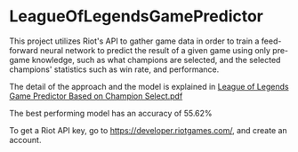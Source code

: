 # LeagueOfLegendsGamePredictor

This project utilizes Riot's API to gather game data in order to train a feed-forward neural network to predict the result of a given game using only pre-game knowledge, such as what champions are selected, and the selected champions' statistics such as win rate, and performance.

The detail of the approach and the model is explained in [League of Legends Game Predictor Based on Champion Select.pdf](https://github.com/Jacob-Yage-Jin/LeagueOfLegendsGamePredictor/blob/main/League%20of%20Legends%20Game%20Predictor%20Based%20on%20Champion%20Select.pdf)

The best performing model has an accuracy of 55.62%

To get a Riot API key, go to https://developer.riotgames.com/, and create an account.
